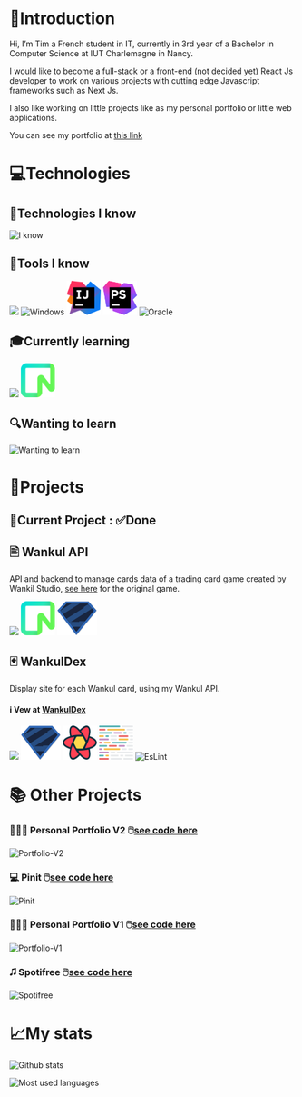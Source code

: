 # 👋Introduction 

Hi, I’m Tim a French student in IT, currently in 3rd year of a Bachelor in Computer Science at IUT Charlemagne in Nancy.

I would like to become a full-stack or a front-end (not decided yet) React Js developer to work on various projects with cutting edge Javascript frameworks such as Next Js.

I also like working on little projects like as my personal portfolio or little web applications.

You can see my portfolio at [this link](https://portfolio.timeuh.fr/)

# 💻Technologies

## 📱Technologies I know
![I know](https://skillicons.dev/icons?i=html,css,js,php,java,c,react,tailwind,laravel&theme=dark)

## 🔨Tools I know
<p align="left">
  <img src="https://skillicons.dev/icons?i=bash,linux,git,github,mysql,vite,firebase,docker&theme=dark" height="60"/>
  <img src="https://devicons.railway.app/i/w11.svg" alt="Windows" width="60" height="60"/>
  <img src="icons/intellij.png" alt="Intellij" width="60" height="60"/>
  <img src="icons/phpstorm.png" alt="PhpStorm" width="60" height="60"/>
  <img src="https://www.vectorlogo.zone/logos/oracle/oracle-icon.svg" alt="Oracle" width="60" height="60"/>
</p>

## 🎓Currently learning
<p align="left">
  <img src="https://skillicons.dev/icons?i=nodejs,prisma,express,vercel,next&theme=dark" height="60"/>
  <img src="icons/neon.png" alt="Neon" width="60" height="60"/>
</p>

## 🔍Wanting to learn
![Wanting to learn](https://skillicons.dev/icons?i=mongo,vue,nuxt&theme=dark)

# 🚀Projects
## 🚦Current Project : ✅Done

## 🖹 Wankul API
API and backend to manage cards data of a trading card game created by Wankil Studio, [see here](https://wankul.fr/collections/cartes) for the original game.

<p align="left">
  <img src="https://skillicons.dev/icons?i=nodejs,express,prisma&theme=dark" height="60"/>
  <img src="icons/neon.png" alt="Neon" width="60" height="60"/>
  <img src="icons/zod.svg" alt="Zod" width="70" height="60"/>
</p>

## 🃏 WankulDex
Display site for each Wankul card, using my Wankul API.
#### ℹ️ Vew at [WankulDex](https://wankuldex.timeuh.fr)

<p align="left">
  <img src="https://skillicons.dev/icons?i=next,typescript,tailwind&theme=dark" height="60"/>
  <img src="icons/zod.svg" alt="Zod" width="70" height="60"/>
  <img src="icons/react-query.png" alt="React-Query" width="60" height="60"/>
  <img src="icons/prettier.png" alt="Prettier" width="60" height="60"/>
  <img src="https://www.vectorlogo.zone/logos/eslint/eslint-icon.svg" alt="EsLint" width="60" height="60"/>
</p>

# 📚 Other Projects

### 🧑🏻‍💻 Personal Portfolio V2  🖱️[see code here](https://github.com/Timeuh/Portfolio-v2)
![Portfolio-V2](https://skillicons.dev/icons?i=react,typescript,tailwind,firebase,figma&theme=dark)

### 💻 Pinit 🖱️[see code here](https://github.com/Timeuh/Pinit)
![Pinit](https://skillicons.dev/icons?i=nodejs,typescript&theme=dark)

### 🧑🏻‍💻 Personal Portfolio V1 🖱️[see code here](https://github.com/Timeuh/Portfolio)
![Portfolio-V1](https://skillicons.dev/icons?i=react,javascript,tailwind,firebase&theme=dark)

### 🎜 Spotifree 🖱️[see code here](https://github.com/Timeuh/Spotifree)
![Spotifree](https://skillicons.dev/icons?i=php,tailwind&theme=dark)

# 📈My stats
![Github stats](https://github-readme-stats-sigma-five.vercel.app/api?username=timeuh&count_private=true&theme=onedark&show_icons=true&hide=issues,contribs&custom_title=Timeuh%27s%20Github%20Stats)

![Most used languages](https://github-readme-stats-sigma-five.vercel.app/api/top-langs/?username=anuraghazra&theme=onedark&layout=compact)
